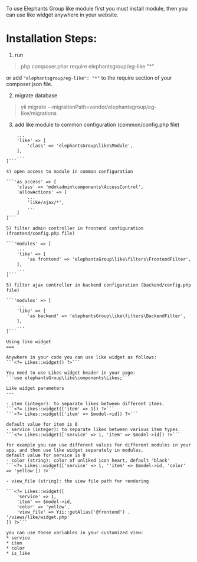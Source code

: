 To use Elephants Group like module first you must install module, then you can use like widget anywhere in your website.

Installation Steps:
===

1) run
> php composer.phar require elephantsgroup/eg-like "*"

or add `"elephantsgroup/eg-like": "*"` to the require section of your composer.json file.

2) migrate database
> yii migrate --migrationPath=vendor/elephantsgroup/eg-like/migrations

3) add like module to common configuration (common/config.php file)

```'modules' => [
    ...
    'like' => [
        'class' => 'elephantsGroup\like\Module',
    ],
    ...
]```

4) open access to module in common configuration

```'as access' => [
    'class' => 'mdm\admin\components\AccessControl',
    'allowActions' => [
        ...
        'like/ajax/*',
        ...
    ]
]```

5) filter admin controller in frontend configuration (frontend/config.php file)

```'modules' => [
    ...
    'like' => [
        'as frontend' => 'elephantsGroup\like\filters\FrontendFilter',
    ],
    ...
]```

5) filter ajax controller in backend configuration (backend/config.php file)

```'modules' => [
    ...
    'like' => [
        'as backend' => 'elephantsGroup\like\filters\BackendFilter',
    ],
    ...
]```

Using like widget
===

Anywhere in your code you can use like widget as follows:
```<?= Likes::widget() ?>```

You need to use Likes widget header in your page:
```use elephantsGroup\like\components\Likes;```

Like widget parameters
---

- item (integer): to separate likes between different items.
```<?= Likes::widget(['item' => 1]) ?>```
```<?= Likes::widget(['item' => $model->id]) ?>```

default value for item is 0
- service (integer): to separate likes between various item types.
```<?= Likes::widget(['service' => 1, 'item' => $model->id]) ?>```

for example you can use different values for different modules in your app, and then use like widget separately in modules.
default value for service is 0
- color (string): color of unliked icon heart, default 'black'
```<?= Likes::widget(['service' => 1, ''item' => $model->id, 'color' => 'yellow']) ?>```

- view_file (string): the view file path for rendering

```<?= Likes::widget([
    'service' => 1,
    'item' => $model->id,
    'color' => 'yellow',
    'view_file' => Yii::getAlias('@frontend') . '/views/like/widget.php'
]) ?>```

you can use these variables in your customized view:
* service
* item
* color
* is_like
